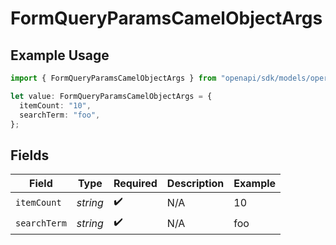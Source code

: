 # FormQueryParamsCamelObjectArgs

## Example Usage

```typescript
import { FormQueryParamsCamelObjectArgs } from "openapi/sdk/models/operations";

let value: FormQueryParamsCamelObjectArgs = {
  itemCount: "10",
  searchTerm: "foo",
};
```

## Fields

| Field              | Type               | Required           | Description        | Example            |
| ------------------ | ------------------ | ------------------ | ------------------ | ------------------ |
| `itemCount`        | *string*           | :heavy_check_mark: | N/A                | 10                 |
| `searchTerm`       | *string*           | :heavy_check_mark: | N/A                | foo                |